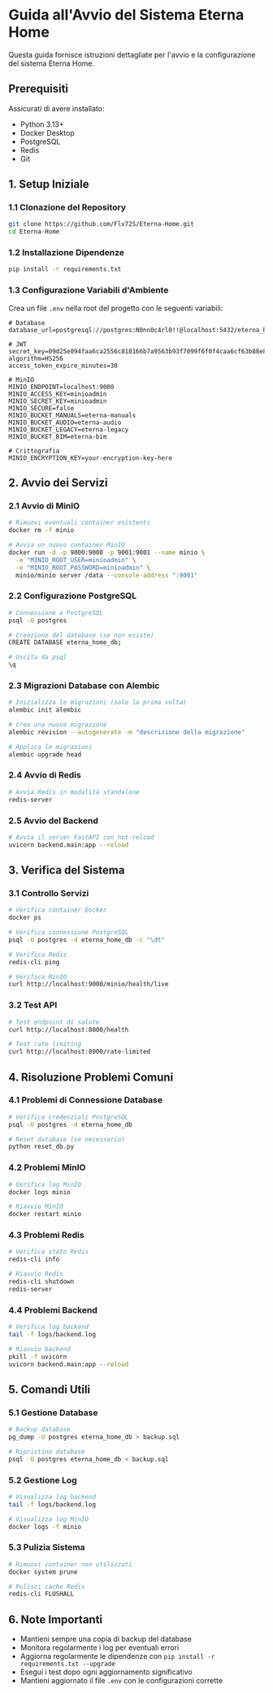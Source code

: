 # Guida all'Avvio del Sistema Eterna Home

Questa guida fornisce istruzioni dettagliate per l'avvio e la configurazione del sistema Eterna Home.

## Prerequisiti

Assicurati di avere installato:
- Python 3.13+
- Docker Desktop
- PostgreSQL
- Redis
- Git

## 1. Setup Iniziale

### 1.1 Clonazione del Repository
```bash
git clone https://github.com/Flv72S/Eterna-Home.git
cd Eterna-Home
```

### 1.2 Installazione Dipendenze
```bash
pip install -r requirements.txt
```

### 1.3 Configurazione Variabili d'Ambiente
Crea un file `.env` nella root del progetto con le seguenti variabili:
```env
# Database
database_url=postgresql://postgres:N0nn0c4rl0!!@localhost:5432/eterna_home_db

# JWT
secret_key=09d25e094faa6ca2556c818166b7a9563b93f7099f6f0f4caa6cf63b88e8d3e7
algorithm=HS256
access_token_expire_minutes=30

# MinIO
MINIO_ENDPOINT=localhost:9000
MINIO_ACCESS_KEY=minioadmin
MINIO_SECRET_KEY=minioadmin
MINIO_SECURE=false
MINIO_BUCKET_MANUALS=eterna-manuals
MINIO_BUCKET_AUDIO=eterna-audio
MINIO_BUCKET_LEGACY=eterna-legacy
MINIO_BUCKET_BIM=eterna-bim

# Crittografia
MINIO_ENCRYPTION_KEY=your-encryption-key-here
```

## 2. Avvio dei Servizi

### 2.1 Avvio di MinIO
```bash
# Rimuovi eventuali container esistenti
docker rm -f minio

# Avvia un nuovo container MinIO
docker run -d -p 9000:9000 -p 9001:9001 --name minio \
  -e "MINIO_ROOT_USER=minioadmin" \
  -e "MINIO_ROOT_PASSWORD=minioadmin" \
  minio/minio server /data --console-address ":9001"
```

### 2.2 Configurazione PostgreSQL
```bash
# Connessione a PostgreSQL
psql -U postgres

# Creazione del database (se non esiste)
CREATE DATABASE eterna_home_db;

# Uscita da psql
\q
```

### 2.3 Migrazioni Database con Alembic
```bash
# Inizializza le migrazioni (solo la prima volta)
alembic init alembic

# Crea una nuova migrazione
alembic revision --autogenerate -m "descrizione della migrazione"

# Applica le migrazioni
alembic upgrade head
```

### 2.4 Avvio di Redis
```bash
# Avvia Redis in modalità standalone
redis-server
```

### 2.5 Avvio del Backend
```bash
# Avvia il server FastAPI con hot-reload
uvicorn backend.main:app --reload
```

## 3. Verifica del Sistema

### 3.1 Controllo Servizi
```bash
# Verifica container Docker
docker ps

# Verifica connessione PostgreSQL
psql -U postgres -d eterna_home_db -c "\dt"

# Verifica Redis
redis-cli ping

# Verifica MinIO
curl http://localhost:9000/minio/health/live
```

### 3.2 Test API
```bash
# Test endpoint di salute
curl http://localhost:8000/health

# Test rate limiting
curl http://localhost:8000/rate-limited
```

## 4. Risoluzione Problemi Comuni

### 4.1 Problemi di Connessione Database
```bash
# Verifica credenziali PostgreSQL
psql -U postgres -d eterna_home_db

# Reset database (se necessario)
python reset_db.py
```

### 4.2 Problemi MinIO
```bash
# Verifica log MinIO
docker logs minio

# Riavvio MinIO
docker restart minio
```

### 4.3 Problemi Redis
```bash
# Verifica stato Redis
redis-cli info

# Riavvio Redis
redis-cli shutdown
redis-server
```

### 4.4 Problemi Backend
```bash
# Verifica log backend
tail -f logs/backend.log

# Riavvio backend
pkill -f uvicorn
uvicorn backend.main:app --reload
```

## 5. Comandi Utili

### 5.1 Gestione Database
```bash
# Backup database
pg_dump -U postgres eterna_home_db > backup.sql

# Ripristino database
psql -U postgres eterna_home_db < backup.sql
```

### 5.2 Gestione Log
```bash
# Visualizza log backend
tail -f logs/backend.log

# Visualizza log MinIO
docker logs -f minio
```

### 5.3 Pulizia Sistema
```bash
# Rimuovi container non utilizzati
docker system prune

# Pulisci cache Redis
redis-cli FLUSHALL
```

## 6. Note Importanti

- Mantieni sempre una copia di backup del database
- Monitora regolarmente i log per eventuali errori
- Aggiorna regolarmente le dipendenze con `pip install -r requirements.txt --upgrade`
- Esegui i test dopo ogni aggiornamento significativo
- Mantieni aggiornato il file `.env` con le configurazioni corrette 